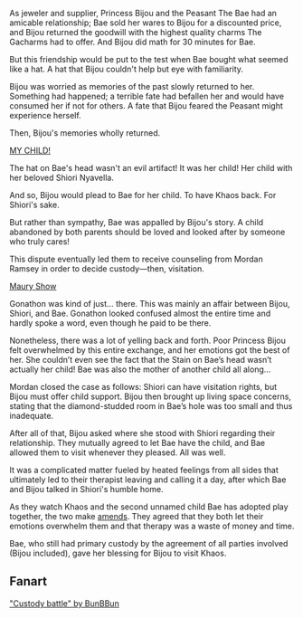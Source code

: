 <!-- title: Family Broken, Found, and Resolved -->
<!-- relationship: Family -->

As jeweler and supplier, Princess Bijou and the Peasant The Bae had an amicable relationship; Bae sold her wares to Bijou for a discounted price, and Bijou returned the goodwill with the highest quality charms The Gacharms had to offer. And Bijou did math for 30 minutes for Bae.

But this friendship would be put to the test when Bae bought what seemed like a hat. A hat that Bijou couldn't help but eye with familiarity.

Bijou was worried as memories of the past slowly returned to her. Something had happened; a terrible fate had befallen her and would have consumed her if not for others. A fate that Bijou feared the Peasant might experience herself.

Then, Bijou's memories wholly returned.

[MY CHILD!](#embed:https://www.youtube.com/live/AwTYvoyB3Xo?si=A-xdbbE2L2KNBO9B&t=8173)

The hat on Bae's head wasn't an evil artifact! It was her child! Her child with her beloved Shiori Nyavella.

And so, Bijou would plead to Bae for her child. To have Khaos back. For Shiori's sake.

But rather than sympathy, Bae was appalled by Bijou's story. A child abandoned by both parents should be loved and looked after by someone who truly cares!

This dispute eventually led them to receive counseling from Mordan Ramsey in order to decide custody—then, visitation.

[Maury Show](#embed:https://youtu.be/AwTYvoyB3Xo?t=15988)

Gonathon was kind of just... there. This was mainly an affair between Bijou, Shiori, and Bae. Gonathon looked confused almost the entire time and hardly spoke a word, even though he paid to be there.

Nonetheless, there was a lot of yelling back and forth. Poor Princess Bijou felt overwhelmed by this entire exchange, and her emotions got the best of her. She couldn’t even see the fact that the Stain on Bae’s head wasn’t actually her child! Bae was also the mother of another child all along...

Mordan closed the case as follows: Shiori can have visitation rights, but Bijou must offer child support. Bijou then brought up living space concerns, stating that the diamond-studded room in Bae’s hole was too small and thus inadequate.

After all of that, Bijou asked where she stood with Shiori regarding their relationship. They mutually agreed to let Bae have the child, and Bae allowed them to visit whenever they pleased. All was well.

It was a complicated matter fueled by heated feelings from all sides that ultimately led to their therapist leaving and calling it a day, after which Bae and Bijou talked in Shiori's humble home.

As they watch Khaos and the second unnamed child Bae has adopted play together, the two make [amends](https://youtu.be/AwTYvoyB3Xo?t=17644). They agreed that they both let their emotions overwhelm them and that therapy was a waste of money and time.

Bae, who still had primary custody by the agreement of all parties involved (Bijou included), gave her blessing for Bijou to visit Khaos.

## Fanart

["Custody battle" by BunBBun](https://x.com/BunBBun1/status/1920774925633118555)

<!-- kronii, shiori, gigi -->
